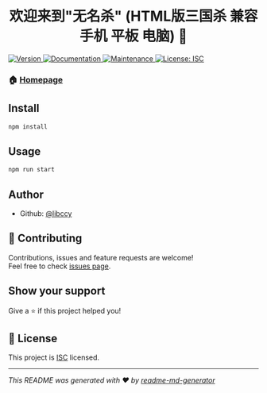 <h1 align="center">欢迎来到"无名杀" (HTML版三国杀 兼容手机 平板 电脑) 👋</h1>
<p>
  <a href="https://www.npmjs.com/package/noname">
    <img alt="Version" src="https://img.shields.io/npm/v/noname.svg">
  </a>
  <a href="https://github.com/libccy/noname#readme">
    <img alt="Documentation" src="https://img.shields.io/badge/documentation-yes-brightgreen.svg" target="_blank" />
  </a>
  <a href="https://github.com/libccy/noname/graphs/commit-activity">
    <img alt="Maintenance" src="https://img.shields.io/badge/Maintained%3F-yes-green.svg" target="_blank" />
  </a>
  <a href="https://github.com/libccy/noname/blob/master/LICENSE">
    <img alt="License: ISC" src="https://img.shields.io/badge/License-ISC-yellow.svg" target="_blank" />
  </a>
</p>

### 🏠 [Homepage](http://noname.pub)

## Install

```sh
npm install
```

## Usage

```sh
npm run start
```

## Author

* Github: [@libccy](https://github.com/libccy)

## 🤝 Contributing

Contributions, issues and feature requests are welcome!<br />Feel free to check [issues page](https://github.com/libccy/noname/issues).

## Show your support

Give a ⭐️ if this project helped you!

## 📝 License

This project is [ISC](https://github.com/libccy/noname/blob/master/LICENSE) licensed.

***
_This README was generated with ❤️ by [readme-md-generator](https://github.com/kefranabg/readme-md-generator)_